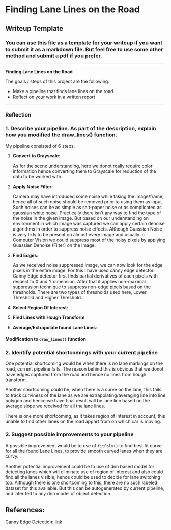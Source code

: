 # **Finding Lane Lines on the Road**

## Writeup Template

### You can use this file as a template for your writeup if you want to submit it as a markdown file. But feel free to use some other method and submit a pdf if you prefer.

---

**Finding Lane Lines on the Road**

The goals / steps of this project are the following:
* Make a pipeline that finds lane lines on the road
* Reflect on your work in a written report


[image0]: ./examples/laneLines_thirdPass.jpg "LaneLines"

[image1]: ./examples/grayscale.jpg "Grayscale"

---

### Reflection

### 1. Describe your pipeline. As part of the description, explain how you modified the draw_lines() function.

My pipeline consisted of 6 steps.

 1. **Convert to Grayscale**:

    As for the scene understanding, here we donot really require color information hence converting them to Grayscale for reduction of the data to be worked with.

 2. **Apply Noise Filter**:

    Camera may have introduced some noise while taking the image/frame, hence all of such noise should be removed prior to using them as input. Such noises can be as simple as salt-paper noise or as complicated as gaussian white noise. Practically there isn't any way to find the type of the noise in the given image. But based on our understanding on environment in which image was captured we can apply certain denoise algorithms in order to suppress noise effects. Although Guassian Noise is very likly to be present on almost every image and usually in Computer Vision we could suppress most of the noisy pixels by applying Guassian Denoise (Filter) on the Image.

 3. **Find Edges**:

    As we received noise suppressed image, we can now look for the edge pixels in the entire image. For this I have used canny edge detector. Canny Edge detector first finds partial derivatives of each pixels with respect to X and Y dimension. After that it applies non-maximal suppression technique to suppress non-edge pixels based on the thresholds. There are two types of thresholds used here, Lower Threshold and Higher Threshold.

 4. **Select Region Of Interest**:

 5. **Find Lines with Hough Transform**:

 6. **Average/Extrapolate found Lane Lines**:

#### Modification to `draw_lines()` function


### 2. Identify potential shortcomings with your current pipeline

One potential shortcoming would be when there is no lane markings on the road, current pipeline fails. The reason behind this is obvious that we donot have edges captured from the road and hence no lines from hough transform.

Another shortcoming could be, when there is a curve on the lane, this fails to track curviness of the lane as we are extrapolating/averaging line into line polygon and hence we have final result will be lane line based on the average slope we received for all the lane lines.

There is one more shortcoming, as it takes region of interest in account, this unable to find other lanes on the road appart from on which car is moving.


### 3. Suggest possible improvements to your pipeline

A possible improvement would be to use of `fitPoly()` to find best fit curve for all the found Lane Lines, to provide smooth curved lanes when they are curvy.

Another potential improvement could be to use of dnn based model for detecting lanes which will eliminate use of region of interest and also could find all the lanes visible, hence could be used to decide for lane switching too. Although there is one shortcoming to this, there are no such labeled dataset for this available. But this can be autogenerated by current pipeline, and later fed to any dnn model of object detection.



## References:
Canny Edge Detection: [link][1]



[1]: https://docs.opencv.org/3.1.0/da/d22/tutorial_py_canny.html

